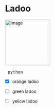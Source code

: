 # Ladoo

<img width="148" height="148" alt="image" src="https://github.com/user-attachments/assets/0cce8698-d148-457e-aead-9af17b50d13b" />

<pre> python </pre>

- [x] orange ladoo
- [ ] green ladoo
- [ ] yellow ladoo

